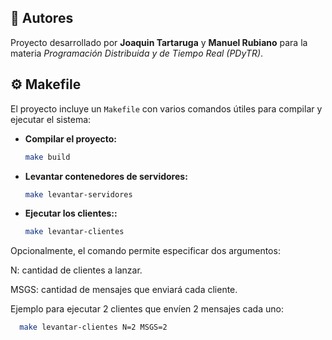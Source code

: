 ## 👥 Autores
Proyecto desarrollado por **Joaquin Tartaruga** y **Manuel Rubiano** para la materia *Programación Distribuida y de Tiempo Real (PDyTR)*.

## ⚙️ Makefile

El proyecto incluye un `Makefile` con varios comandos útiles para compilar y ejecutar el sistema:

- **Compilar el proyecto:**
  ```bash
  make build
  
- **Levantar contenedores de servidores:**
  ```bash
  make levantar-servidores
  
- **Ejecutar los clientes::**
  ```bash
  make levantar-clientes

Opcionalmente, el comando permite especificar dos argumentos:

N: cantidad de clientes a lanzar.

MSGS: cantidad de mensajes que enviará cada cliente.

Ejemplo para ejecutar 2 clientes que envíen 2 mensajes cada uno:

```bash
  make levantar-clientes N=2 MSGS=2
